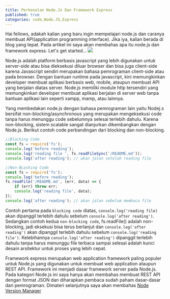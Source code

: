 ```yaml
---
title: Perkenalan Node.Js Dan Framework Express
published: true
categories: code,Node.JS,Express
---
```

Hai fellows, adakah kalian yang baru ingin mempelajari node.js dan caranya membuat API(application programming interface). Jika iya, kalian berada di blog yang tepat. Pada artikel ini saya akan membahas apa itu node.js dan framework express. Let's get started...
![](https://cdn.pixabay.com/photo/2015/04/23/17/41/node-js-736399_960_720.png)

Node.js adalah platform berbasis javascript yang lebih digunakan untuk server-side atau bisa dieksekusi diluar browser dan bisa juga client-side karena Javascript sendiri merupakan bahasa pemrograman client-side atau pada browser. Dengan bantuan runtime pada javascript, kini memungkinkan developer membuat aplikasi berbasis web, mobile, ataupun membuat API yang berjalan diatas server. Node.js memiliki module http tersendiri yang memungkinkan developer membuat aplikasi berjalan di server web tanpa bantuan aplikasi lain seperti xampp, mamp, atau lainnya.

Yang membedakan node.js dengan bahasa pemrograman lain yaitu Nodej.s bersifat non-blocking/asynchronous yang merupakan mengeksekusi code tanpa harus menunggu code sebelumnya selesai terlebih dahulu. Karena non-blocking, sistem scalable sangat dianjurkan dikembangkan dengan Node.js. Berikut contoh code perbandingan dari blocking dan non-blocking.

```js
//Blocking Code
const fs = require('fs');
console.log('before reading');
console.log('reading file ', fs.readFileSync('/README.md'));
console.log('after reading'); // akan jalan setelah reading file
```

```js
//Non-BLocking Code
const fs = require('fs');
console.log('before reading');
fs.readFile('/README.md', (err, data) => {
	if (err) throw err;
	console.log('reading file', data);
});
console.log('after reading'); // akan jalan sebelum membaca file
```

Contoh pertama pada `blocking code` diatas, `console.log('reading file)` akan dipanggil terlebih dahulu sebelum `console.log('after reading')`. Sedangkan contoh kedua `non-blocking code`, fs.readFile() adalah non-blocking, jadi eksekusi bisa terus berlanjut dan `console.log('after reading')` akan dipanggil terlebih dahulu sebelum `console.log('reading file')`. Kelebihannya `console.log('after reading')` dipanggil terlebih dahulu tanpa harus menunggu file terbaca sampai selesai adalah kunci desain arsitektur untuk proses yang lebih cepat.

Framework express merupakan web application framework paling populer untuk Node.js yang digunakan untuk membuat web application ataupun REST API. Framework ini menjadi dasar framework server pada Node.js. Pada kategori Node.js ini saya hanya akan membahas membuat REST API dengan format JSON dan diharapkan pembaca sudah paham dasar-dasar dari pemrograman. Dimateri selanjutnya saya akan membahas [Node Version Manager](https://razidev.github.io/Node-Version-Manager)